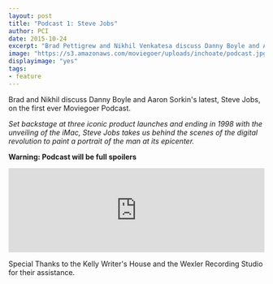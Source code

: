 ```yaml
---
layout: post
title: "Podcast 1: Steve Jobs"
author: PCI
date: 2015-10-24
excerpt: "Brad Pettigrew and Nikhil Venkatesa discuss Danny Boyle and Aaron Sorkin's latest, Steve Jobs, on the first ever Moviegoer Podcast. "
image: "https://s3.amazonaws.com/moviegoer/uploads/inchoate/podcast.jpg"
displayimage: "yes"
tags: 
- feature
---
```


Brad and Nikhil discuss Danny Boyle and Aaron Sorkin's latest, Steve Jobs, on the first ever Moviegoer Podcast. 

*Set backstage at three iconic product launches and ending in 1998 with the unveiling of the iMac, Steve Jobs takes us behind the scenes of the digital revolution to paint a portrait of the man at its epicenter.*

**Warning: Podcast will be full spoilers**

<iframe width="100%" height="166" scrolling="no" frameborder="no" src="https://w.soundcloud.com/player/?url=https%3A//api.soundcloud.com/tracks/229762925&amp;color=ff5500&amp;auto_play=false&amp;hide_related=false&amp;show_comments=true&amp;show_user=true&amp;show_reposts=false"></iframe>

Special Thanks to the Kelly Writer's House and the Wexler Recording Studio for their assistance.
